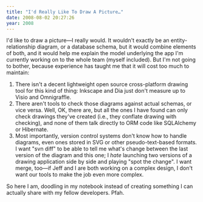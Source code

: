 ```yaml
---
title: "I'd Really Like To Draw A Picture…"
date: 2008-08-02 20:27:26
year: 2008
---
```

I'd like to draw a picture—I really would. It wouldn't exactly be an entity-relationship diagram, or a database schema, but it would combine elements of both, and it would help me explain the model underlying the app I'm currently working on to the whole team (myself included).  But I'm not going to bother, because experience has taught me that it will cost too much to maintain:
<ol>
  <li>There isn't a decent lightweight open source cross-platform drawing tool for this kind of thing: Inkscape and Dia just don't measure up to Visio and Omnigraffle.</li>
  <li>There aren't tools to check those diagrams against actual schemas, or vice versa. Well, OK, there are, but all the ones I have found can only check drawings they've created (i.e., they conflate drawing with checking), and none of them talk directly to ORM code like SQLAlchemy or Hibernate.</li>
  <li>Most importantly, version control systems don't know how to handle diagrams, even ones stored in SVG or other pseudo-text-based formats. I want "svn diff" to be able to tell me what's change between the last version of the diagram and this one; I <em>hate</em> launching two versions of a drawing application side by side and playing "spot the change".  I want merge, too—if Jeff and I are both working on a complex design, I don't want our tools to make the job even more complex.</li>
</ol>
So here I am, doodling in my notebook instead of creating something I can actually share with my fellow developers. Pfah.
